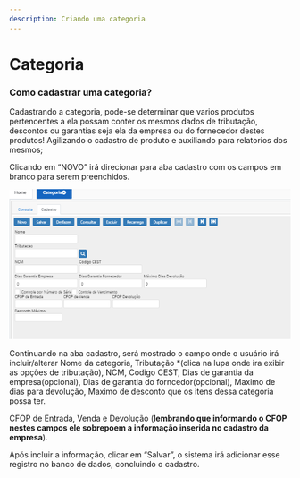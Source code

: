```yaml
---
description: Criando uma categoria
---
```


# Categoria

### **Como cadastrar uma categoria?**

Cadastrando a categoria, pode-se determinar que varios produtos pertencentes a ela possam conter os mesmos dados de tributação, descontos ou garantias seja ela da empresa ou do fornecedor destes produtos! Agilizando o cadastro de produto e auxiliando para relatorios dos mesmos;

Clicando em “NOVO” irá direcionar para aba cadastro com os campos em branco para serem preenchidos.

![](<../../.gitbook/assets/image (17).png>)

Continuando na aba cadastro, será mostrado o campo onde o usuário irá incluir/alterar Nome da categoria, Tributação \*(clica na lupa onde ira exibir as opções de tributação), NCM, Codigo CEST, Dias de garantia da empresa(opcional), Dias de garantia do forncedor(opcional), Maximo de dias para devolução, Maximo de desconto que os itens dessa categoria possa ter.

CFOP de Entrada, Venda e Devolução (**lembrando que informando o CFOP nestes campos ele sobrepoem a informação inserida no cadastro da empresa**).

Após incluir a informação, clicar em “Salvar”, o sistema irá adicionar esse registro no banco de dados, concluindo o cadastro.

